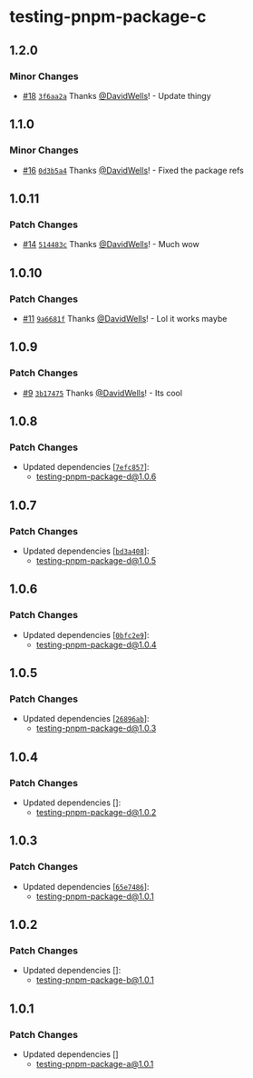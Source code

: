 # testing-pnpm-package-c

## 1.2.0

### Minor Changes

- [#18](https://github.com/DavidWells/pnpm-workspaces-example/pull/18) [`3f6aa2a`](https://github.com/DavidWells/pnpm-workspaces-example/commit/3f6aa2a018457085f5f144670177d316fcb46d8b) Thanks [@DavidWells](https://github.com/DavidWells)! - Update thingy

## 1.1.0

### Minor Changes

- [#16](https://github.com/DavidWells/pnpm-workspaces-example/pull/16) [`0d3b5a4`](https://github.com/DavidWells/pnpm-workspaces-example/commit/0d3b5a428d465678bb0602c5a969ede06544d254) Thanks [@DavidWells](https://github.com/DavidWells)! - Fixed the package refs

## 1.0.11

### Patch Changes

- [#14](https://github.com/DavidWells/pnpm-workspaces-example/pull/14) [`514483c`](https://github.com/DavidWells/pnpm-workspaces-example/commit/514483c75f40acd8dec1bffde2e3480364a64216) Thanks [@DavidWells](https://github.com/DavidWells)! - Much wow

## 1.0.10

### Patch Changes

- [#11](https://github.com/DavidWells/pnpm-workspaces-example/pull/11) [`9a6681f`](https://github.com/DavidWells/pnpm-workspaces-example/commit/9a6681f1ed3cca7882709cf964a37de4eae1131a) Thanks [@DavidWells](https://github.com/DavidWells)! - Lol it works maybe

## 1.0.9

### Patch Changes

- [#9](https://github.com/DavidWells/pnpm-workspaces-example/pull/9) [`3b17475`](https://github.com/DavidWells/pnpm-workspaces-example/commit/3b17475fbdffe0a99a824e2b26cffde1eca5f363) Thanks [@DavidWells](https://github.com/DavidWells)! - Its cool

## 1.0.8

### Patch Changes

- Updated dependencies [[`7efc857`](https://github.com/DavidWells/pnpm-workspaces-example/commit/7efc85792a388e7d3491a7bb4eff72d79deaaded)]:
  - testing-pnpm-package-d@1.0.6

## 1.0.7

### Patch Changes

- Updated dependencies [[`bd3a408`](https://github.com/DavidWells/pnpm-workspaces-example/commit/bd3a408d3bbdd160f7a7e748b0210b1fa1802bf8)]:
  - testing-pnpm-package-d@1.0.5

## 1.0.6

### Patch Changes

- Updated dependencies [[`0bfc2e9`](https://github.com/DavidWells/pnpm-workspaces-example/commit/0bfc2e9da517c0e07374cea8f0f5559fe5c102c4)]:
  - testing-pnpm-package-d@1.0.4

## 1.0.5

### Patch Changes

- Updated dependencies [[`26896ab`](https://github.com/DavidWells/pnpm-workspaces-example/commit/26896ab28d0ead98673b68e402354f8a2ec8d216)]:
  - testing-pnpm-package-d@1.0.3

## 1.0.4

### Patch Changes

- Updated dependencies []:
  - testing-pnpm-package-d@1.0.2

## 1.0.3

### Patch Changes

- Updated dependencies [[`65e7486`](https://github.com/DavidWells/pnpm-workspaces-example/commit/65e7486b53480594d1f759e5d2d5b1168980b85b)]:
  - testing-pnpm-package-d@1.0.1

## 1.0.2

### Patch Changes

- Updated dependencies []:
  - testing-pnpm-package-b@1.0.1

## 1.0.1

### Patch Changes

- Updated dependencies []
  - testing-pnpm-package-a@1.0.1
